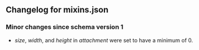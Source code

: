 ## Changelog for mixins.json

### Minor changes since schema version 1

* *size*, *width*, and *height* in *attachment* were set to have a minimum of 0.

